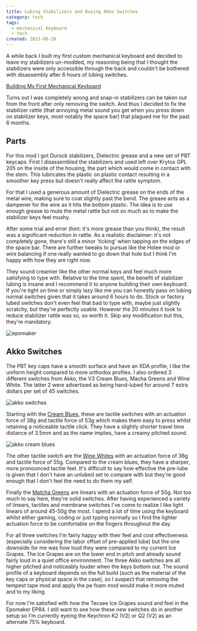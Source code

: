 ```yaml
---
title: Lubing Stabilizers and Buying Akko Switches
category: tech
tags:
  - mechanical keyboard
  - tech
created: 2023-06-26
---
```


A while back I built my first custom mechanical keyboard and decided to leave my stabilizers un-modded, my reasoning being that I thought the stabilizers were only accessible through the back and couldn't be bothered with disassembly after 6 hours of lubing switches.

[Building My First Mechanical Keyboard](/post/building-my-first-mechanical-keyboard)

Turns out I was completely wrong and snap-in stabilizers can be taken out from the front after only removing the switch. And thus I decided to fix the stabilizer rattle (that annoying metal sound you get when you press down on stabilizer keys, most notably the space bar) that plagued me for the past 6 months.

## Parts

For this mod I got Durock stabilizers, Dielectric grease and a new set of PBT keycaps. First I disassembled the stabilizers and used left over Krytox GPL 205 on the inside of the housing, the part which would come in contact with the stem. This lubricates the plastic on plastic contact resulting in a smoother key press but doesn't really affect the rattle symptom.

For that I used a generous amount of Dielectric grease on the ends of the metal wire, making sure to coat slightly past the bend. The grease acts as a dampener for the wire as it hits the bottom plastic. The idea is to use enough grease to mute the metal rattle but not so much as to make the stabilizer keys feel mushy.

After some trial and error (hint: it's more grease than you think), the result was a significant reduction in rattle. As a realistic disclaimer: it's not completely gone, there's still a minor 'ticking' when tapping on the edges of the space bar. There are further tweaks to pursue like the Holee mod or wire balancing if one really wanted to go down that hole but I think I'm happy with how they are right now.

They sound creamier like the other normal keys and feel much more satisfying to type with. Relative to the time spent, the benefit of stabilizer lubing is insane and I recommend it to anyone building their own keyboard. If you're tight on time or simply lazy like me you can honestly pass on lubing normal switches given that it takes around 6 hours to do. Stock or factory lubed switches don't even feel that bad to type with, maybe just slightly scratchy, but they're perfectly usable. However the 20 minutes it took to reduce stabilizer rattle was so, so worth it. Skip any modification but this, they're mandatory.

![epomaker](https://melon-sour-blog-images.s3.amazonaws.com/20230206-mechanical-keyboard-epomaker.jpeg)

## Akko Switches

The PBT key caps have a smooth surface and have an XDA profile, I like the uniform height compared to more orthodox profiles. I also ordered 3 different switches from Akko, the V3 Cream Blues, Macha Greens and Wine White. The latter 2 were advertised as being hand-lubed for around 7 extra  dollars per set of 45 switches.

![akko switches](https://melon-sour-blog-images.s3.amazonaws.com/20230206-akko-switches.jpeg)

Starting with the [Cream Blues](https://en.akkogear.com/product/akko-v3-cream-blue-switch-45pcs/), these are tactile switches with an actuation force of 38g and tactile force of 53g which makes them easy to press whilst retaining a noticeable tactile click. They have a slightly shorter travel time distance of 3.5mm and as the name implies, have a creamy pitched sound.

![akko cream blues](https://melon-sour-blog-images.s3.amazonaws.com/20230206-akko-cream-blues.jpeg)

The other tactile switch are the [Wine Whites](https://en.akkogear.com/product/akko-cs-wine-white-switch-lubed-45pcs/) with an actuation force of 36g and tactile force of 55g. Compared to the cream blues, they have a sharper, more pronounced tactile feel. It's difficult to say how effective the pre-lube is given that I don't have an unlubed set to compare with but they're good enough that I don't feel the need to do them my self.

Finally the [Matcha Greens](https://en.akkogear.com/product/akko-cs-matcha-green-switch/) are linears with an actuation force of 50g. Not too much to say here, they're solid switches. After having experienced a variety of linears, tactiles and membrane switches I've come to realize I like light linears of around 45-50g the most. I spend a lot of time using the keyboard whilst either gaming, coding or just typing normally so I find the lighter actuation force to be comfortable on the fingers throughout the day.

For all three switches I'm fairly happy with their feel and cost effectiveness (especially considering the labor offset of pre-applied lube) but the one downside for me was how loud they were compared to my current Ice Grapes. The Ice Grapes are on the lower end in pitch and already sound fairly loud in a quiet office environment. The three Akko switches are all higher pitched and noticeably louder when the keys bottom out. The sound profile of a keyboard depends on the full build (such as the material of the key caps or physical space in the case), so I suspect that removing the tempest tape mod and apply the pe foam mod would make it more muted and to my liking.

For now I'm satisfied with how the Tecsee Ice Grapes sound and feel in the Epomaker EP84. I still want to see how these new switches do in another setup so I'm currently eyeing the Keychron K2 (V2) or Q2 (V2) as an alternate 75% keyboard.

